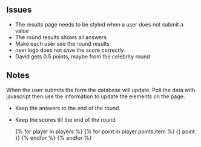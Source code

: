 ## Issues
- The results page needs to be styled when a user does not submit a value
- The round results shows all answers
- Make each user see the round results
- next logo does not save the score correctly
- David gets 0.5 points, maybe from the celebrity round

## Notes

When the user submits the form the database will update.
Poll the data with javascript then use the information to update the elements on the page.

- Keep the answers to the end of the round
- Keep the scores till the end of the round


    {% for player in players %}
        {% for point in player.points.item %}
            {{ point }}
        {% endfor %}
    {% endfor %}